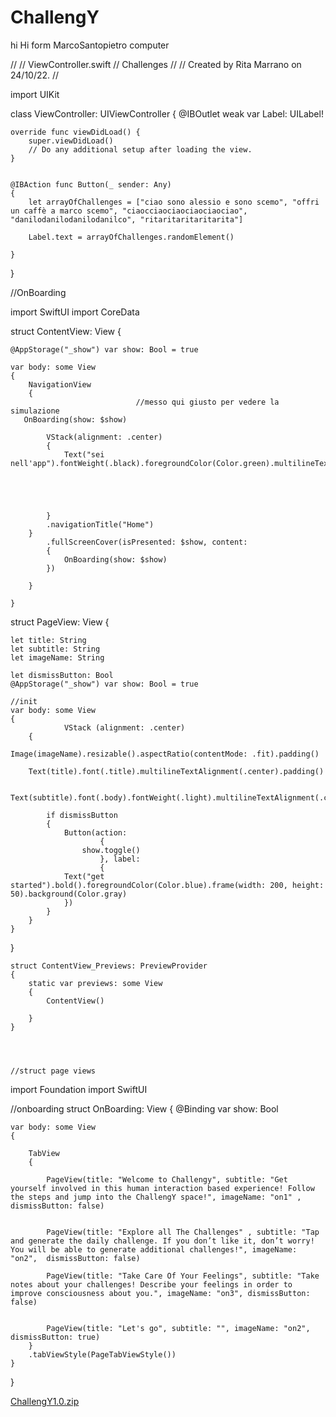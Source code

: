 # ChallengY
 hi
Hi form MarcoSantopietro computer

//
//  ViewController.swift
//  Challenges
//
//  Created by Rita Marrano on 24/10/22.
//

import UIKit

class ViewController: UIViewController
{
    @IBOutlet weak var Label: UILabel!
    
    
    override func viewDidLoad() {
        super.viewDidLoad()
        // Do any additional setup after loading the view.
    }


    @IBAction func Button(_ sender: Any)
    {
        let arrayOfChallenges = ["ciao sono alessio e sono scemo", "offri un caffè a marco scemo", "ciaocciaociaociaociaociao", "danilodanilodanilodanilco", "ritaritaritaritarita"]
        
        Label.text = arrayOfChallenges.randomElement()
        
    }
}



//OnBoarding

import SwiftUI
import CoreData

struct ContentView: View
{
   
    @AppStorage("_show") var show: Bool = true
    
    var body: some View
    {
        NavigationView
        {
                                //messo qui giusto per vedere la simulazione 
       OnBoarding(show: $show)
                                
            VStack(alignment: .center)
            {
                Text("sei nell'app").fontWeight(.black).foregroundColor(Color.green).multilineTextAlignment(.center).lineLimit(60).bold().padding(.all)
            
            
            
               
                                                
            }
            .navigationTitle("Home")
        }
            .fullScreenCover(isPresented: $show, content:
            {
                OnBoarding(show: $show)
            })
            
        }
        
    }

 
struct PageView: View
{
    
    let title: String
    let subtitle: String
    let imageName: String
        
    let dismissButton: Bool
    @AppStorage("_show") var show: Bool = true
    
    //init
    var body: some View
    {
                VStack (alignment: .center)
        {
                                Image(imageName).resizable().aspectRatio(contentMode: .fit).padding()
                                
        Text(title).font(.title).multilineTextAlignment(.center).padding()
            
                                Text(subtitle).font(.body).fontWeight(.light).multilineTextAlignment(.center).padding(.horizontal).padding()
            
            if dismissButton
            {
                Button(action:
                        {
                    show.toggle()
                        }, label:
                        {
                Text("get started").bold().foregroundColor(Color.blue).frame(width: 200, height: 50).background(Color.gray)
                })
            }
        }
    }
}


    struct ContentView_Previews: PreviewProvider
    {
        static var previews: some View
        {
            ContentView()
       
        }
    }
    
    
    
    
    //struct page views
    
import Foundation
import SwiftUI

//onboarding
struct OnBoarding: View
{
    @Binding var show: Bool
    
    var body: some View
    {
        
        TabView
        {
        
            PageView(title: "Welcome to Challengy", subtitle: "Get yourself involved in this human interaction based experience! Follow the steps and jump into the ChallengY space!", imageName: "on1" , dismissButton: false)
      
            
            PageView(title: "Explore all The Challenges" , subtitle: "Tap and generate the daily challenge. If you don’t like it, don’t worry! You will be able to generate additional challenges!", imageName: "on2",  dismissButton: false)
            
            PageView(title: "Take Care Of Your Feelings", subtitle: "Take notes about your challenges! Describe your feelings in order to improve consciousness about you.", imageName: "on3", dismissButton: false)
            
            
            PageView(title: "Let's go", subtitle: "", imageName: "on2", dismissButton: true)
        }
        .tabViewStyle(PageTabViewStyle())
    }
}

[ChallengY1.0.zip](https://github.com/Brillantina/ChallengY/files/9905533/ChallengY1.0.zip)


